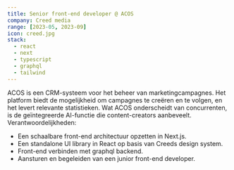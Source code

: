 ```yaml
---
title: Senior front-end developer @ ACOS
company: Creed media
range: [2023-05, 2023-09]
icon: creed.jpg
stack:
  - react
  - next
  - typescript
  - graphql
  - tailwind
---
```


ACOS is een CRM-systeem voor het beheer van marketingcampagnes. Het platform biedt de mogelijkheid om campagnes te creëren en te volgen, en het levert relevante statistieken. Wat ACOS onderscheidt van concurrenten, is de geïntegreerde AI-functie die content-creators aanbeveelt.
\
Verantwoordelijkheden:

- Een schaalbare front-end architectuur opzetten in Next.js.
- Een standalone UI library in React op basis van Creeds design system.
- Front-end verbinden met graphql backend.
- Aansturen en begeleiden van een junior front-end developer.
